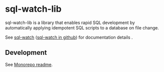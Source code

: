 # sql-watch-lib

sql-watch-lib is a library that enables rapid SQL development by automatically applying idempotent SQL scripts to a database on file change.

See [sql-watch](https://www.npmjs.com/package/sql-watch) ([sql-watch in github](https://github.com/erichosick/sql-watch/tree/main/packages/sql-watch)) for documentation details .

## Development

See [Monorepo readme](https://www.github.com/erichosick/sql-watch).
